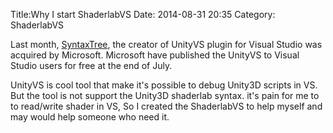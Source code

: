 Title:Why I start ShaderlabVS
Date: 2014-08-31 20:35
Category: ShaderlabVS

Last month, [SyntaxTree](http://unityvs.com/), the creator of UnityVS plugin for Visual Studio was acquired by Microsoft. Microsoft have published the UnityVS to Visual Studio users for free at the end of July.   

UnityVS is cool tool that make it's possible to debug Unity3D scripts in VS. But the tool is not support the Unity3D shaderlab syntax. it's pain for me to to read/write shader in VS, So I created the ShaderlabVS to help myself and may would help someone who need it.
